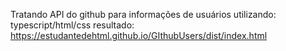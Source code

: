 Tratando API do github para informações de usuários utilizando: typescript/html/css
resultado: <a>https://estudantedehtml.github.io/GIthubUsers/dist/index.html</a>
